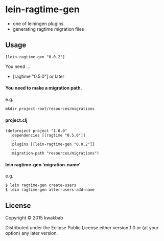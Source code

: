 # lein-ragtime-gen

- one of leiningen plugins
- generating ragtime migration files

## Usage

```
[lein-ragtime-gen "0.0.2"]
```

You need ...
- [ragtime "0.5.0"] or later


#### You need to make a migration path.

e.g.
```
mkdir project-root/resources/migrations
```

#### project.clj

```
(defproject project "1.0.0"
  :dependencies [[ragtime "0.5.0"]]
  ...
  :plugins [[lein-ragtime-gen "0.0.2"]]
  ...
  :migration-path "resources/migrations")
```

#### lein ragtime-gen 'migration-name'

e.g.
```
$ lein ragtime-gen create-users
$ lein ragtime-gen alter-users-add-name
```

## License

Copyright © 2015 kwakbab

Distributed under the Eclipse Public License either version 1.0 or (at
your option) any later version.

